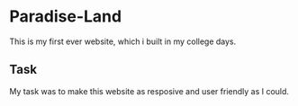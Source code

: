 # Paradise-Land
This is my first ever website, which i built in my college days.

## Task
My task was to make this website as resposive and user friendly as I could.
